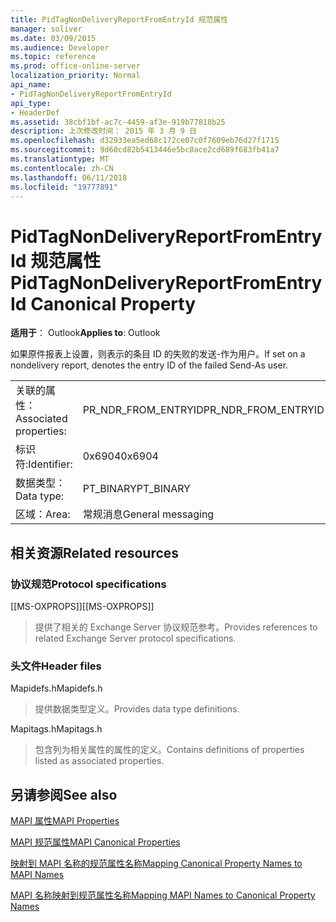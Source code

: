 ```yaml
---
title: PidTagNonDeliveryReportFromEntryId 规范属性
manager: soliver
ms.date: 03/09/2015
ms.audience: Developer
ms.topic: reference
ms.prod: office-online-server
localization_priority: Normal
api_name:
- PidTagNonDeliveryReportFromEntryId
api_type:
- HeaderDef
ms.assetid: 38cbf1bf-ac7c-4459-af3e-919b77818b25
description: 上次修改时间： 2015 年 3 月 9 日
ms.openlocfilehash: d32933ea5ed68c172ce07c0f7609eb76d27f1715
ms.sourcegitcommit: 9d60cd82b5413446e5bc8ace2cd689f683fb41a7
ms.translationtype: MT
ms.contentlocale: zh-CN
ms.lasthandoff: 06/11/2018
ms.locfileid: "19777891"
---
```

# <a name="pidtagnondeliveryreportfromentryid-canonical-property"></a><span data-ttu-id="95198-103">PidTagNonDeliveryReportFromEntryId 规范属性</span><span class="sxs-lookup"><span data-stu-id="95198-103">PidTagNonDeliveryReportFromEntryId Canonical Property</span></span>

  
  
<span data-ttu-id="95198-104">**适用于**： Outlook</span><span class="sxs-lookup"><span data-stu-id="95198-104">**Applies to**: Outlook</span></span> 
  
<span data-ttu-id="95198-105">如果原件报表上设置，则表示的条目 ID 的失败的发送-作为用户。</span><span class="sxs-lookup"><span data-stu-id="95198-105">If set on a nondelivery report, denotes the entry ID of the failed Send-As user.</span></span>
  
|||
|:-----|:-----|
|<span data-ttu-id="95198-106">关联的属性：</span><span class="sxs-lookup"><span data-stu-id="95198-106">Associated properties:</span></span>  <br/> |<span data-ttu-id="95198-107">PR_NDR_FROM_ENTRYID</span><span class="sxs-lookup"><span data-stu-id="95198-107">PR_NDR_FROM_ENTRYID</span></span>  <br/> |
|<span data-ttu-id="95198-108">标识符:</span><span class="sxs-lookup"><span data-stu-id="95198-108">Identifier:</span></span>  <br/> |<span data-ttu-id="95198-109">0x6904</span><span class="sxs-lookup"><span data-stu-id="95198-109">0x6904</span></span>  <br/> |
|<span data-ttu-id="95198-110">数据类型：</span><span class="sxs-lookup"><span data-stu-id="95198-110">Data type:</span></span>  <br/> |<span data-ttu-id="95198-111">PT_BINARY</span><span class="sxs-lookup"><span data-stu-id="95198-111">PT_BINARY</span></span>  <br/> |
|<span data-ttu-id="95198-112">区域：</span><span class="sxs-lookup"><span data-stu-id="95198-112">Area:</span></span>  <br/> |<span data-ttu-id="95198-113">常规消息</span><span class="sxs-lookup"><span data-stu-id="95198-113">General messaging</span></span>  <br/> |
   
## <a name="related-resources"></a><span data-ttu-id="95198-114">相关资源</span><span class="sxs-lookup"><span data-stu-id="95198-114">Related resources</span></span>

### <a name="protocol-specifications"></a><span data-ttu-id="95198-115">协议规范</span><span class="sxs-lookup"><span data-stu-id="95198-115">Protocol specifications</span></span>

<span data-ttu-id="95198-116">[[MS-OXPROPS]]</span><span class="sxs-lookup"><span data-stu-id="95198-116">[[MS-OXPROPS]]</span></span> 
  
> <span data-ttu-id="95198-117">提供了相关的 Exchange Server 协议规范参考。</span><span class="sxs-lookup"><span data-stu-id="95198-117">Provides references to related Exchange Server protocol specifications.</span></span>
    
### <a name="header-files"></a><span data-ttu-id="95198-118">头文件</span><span class="sxs-lookup"><span data-stu-id="95198-118">Header files</span></span>

<span data-ttu-id="95198-119">Mapidefs.h</span><span class="sxs-lookup"><span data-stu-id="95198-119">Mapidefs.h</span></span>
  
> <span data-ttu-id="95198-120">提供数据类型定义。</span><span class="sxs-lookup"><span data-stu-id="95198-120">Provides data type definitions.</span></span>
    
<span data-ttu-id="95198-121">Mapitags.h</span><span class="sxs-lookup"><span data-stu-id="95198-121">Mapitags.h</span></span>
  
> <span data-ttu-id="95198-122">包含列为相关属性的属性的定义。</span><span class="sxs-lookup"><span data-stu-id="95198-122">Contains definitions of properties listed as associated properties.</span></span>
    
## <a name="see-also"></a><span data-ttu-id="95198-123">另请参阅</span><span class="sxs-lookup"><span data-stu-id="95198-123">See also</span></span>



[<span data-ttu-id="95198-124">MAPI 属性</span><span class="sxs-lookup"><span data-stu-id="95198-124">MAPI Properties</span></span>](mapi-properties.md)
  
[<span data-ttu-id="95198-125">MAPI 规范属性</span><span class="sxs-lookup"><span data-stu-id="95198-125">MAPI Canonical Properties</span></span>](mapi-canonical-properties.md)
  
[<span data-ttu-id="95198-126">映射到 MAPI 名称的规范属性名称</span><span class="sxs-lookup"><span data-stu-id="95198-126">Mapping Canonical Property Names to MAPI Names</span></span>](mapping-canonical-property-names-to-mapi-names.md)
  
[<span data-ttu-id="95198-127">MAPI 名称映射到规范属性名称</span><span class="sxs-lookup"><span data-stu-id="95198-127">Mapping MAPI Names to Canonical Property Names</span></span>](mapping-mapi-names-to-canonical-property-names.md)

